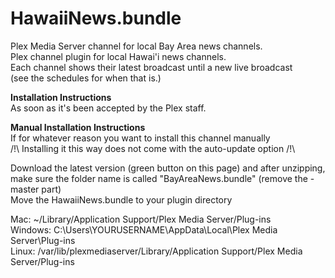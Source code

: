 # HawaiiNews.bundle
Plex Media Server channel for local Bay Area news channels.  
Plex channel plugin for local Hawai'i news channels.  
Each channel shows their latest broadcast until a new live broadcast  
(see the schedules for when that is.)  
  
**Installation Instructions**  
As soon as it's been accepted by the Plex staff.

**Manual Installation Instructions**  
If for whatever reason you want to install this channel manually  
 /!\ Installing it this way does not come with the auto-update option /!\  

Download the latest version (green button on this page) and after unzipping, make sure the folder name is called "BayAreaNews.bundle" (remove the -master part)  
Move the HawaiiNews.bundle to your plugin directory

Mac: ~/Library/Application Support/Plex Media Server/Plug-ins  
Windows: C:\Users\YOURUSERNAME\AppData\Local\Plex Media Server\Plug-ins  
Linux: /var/lib/plexmediaserver/Library/Application Support/Plex Media Server/Plug-ins  